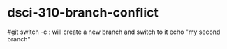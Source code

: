 # dsci-310-branch-conflict

#git switch -c <name>: will create a new branch and switch to it
echo "my second branch"
